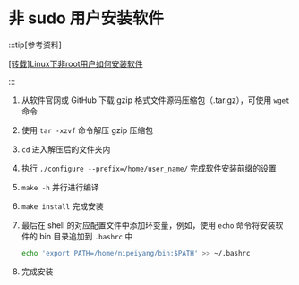 # 非 sudo 用户安装软件

:::tip[参考资料]

[[转载]Linux下非root用户如何安装软件](https://www.cnblogs.com/jiading/p/12055862.html#:~:text=%E5%A4%A7%E9%83%A8%E5%88%86%E8%BD%AF%E4%BB%B6%E9%BB%98%E8%AE%A4%E5%AE%89%E8%A3%85%E8%B7%AF%E5%BE%84%E6%98%AF%20%2Fusr%2Fbin%20%E6%88%96%20%2Fusr%2Flocal%2Fbin%EF%BC%8C%E5%AE%89%E8%A3%85%E6%97%B6%E9%9C%80%E8%A6%81%E5%B0%86%E5%8F%AF%E6%89%A7%E8%A1%8C%E6%96%87%E4%BB%B6%E5%A4%8D%E5%88%B6%E5%88%B0%E8%BF%99%E4%BA%9B%E7%9B%AE%E5%BD%95%E4%B8%8B%E3%80%82%20%E6%99%AE%E9%80%9A%E7%94%A8%E6%88%B7%E6%B2%A1%E6%9C%89%E7%9B%AE%E5%BD%95%E7%9A%84%E5%86%99%E6%9D%83%E9%99%90%EF%BC%8C%E4%BA%8E%E6%98%AF%E6%8F%90%E7%A4%BA%E6%97%A0%E6%9D%83%E9%99%90%E5%AF%BC%E8%87%B4%E5%AE%89%E8%A3%85%E5%A4%B1%E8%B4%A5%E3%80%82%20%E5%88%87%E6%8D%A2%E5%88%B0root%E6%A8%A1%E5%BC%8F%E5%90%8E%EF%BC%8C%E4%B8%80%E5%88%87%E5%8F%88%E9%83%BD%E5%A5%BD%E4%BD%BF%E4%BA%86%E3%80%82%20%E6%A0%B9%E6%8D%AE%E6%99%AE%E9%80%9A%E8%B4%A6%E5%8F%B7%E7%9A%84%E6%9D%83%E9%99%90%EF%BC%8C%E5%8F%AF%E4%BB%A5%E5%BE%97%E5%87%BA%E7%BB%93%E8%AE%BA%EF%BC%9A%E9%9D%9Eroot%E7%94%A8%E6%88%B7%EF%BC%8C%EF%BC%88%E5%87%A0%E4%B9%8E%EF%BC%89%E5%8F%AA%E8%83%BD%E5%AE%89%E8%A3%85%E8%BD%AF%E4%BB%B6%E5%88%B0%E5%AE%B6%E7%9B%AE%E5%BD%95%E4%B8%8B%E3%80%82%20%E4%B8%8B%E9%9D%A2%E6%98%AFLinux%E4%B8%8B%E9%9D%9Eroot%E7%94%A8%E6%88%B7%E5%AE%89%E8%A3%85%E8%BD%AF%E4%BB%B6%E7%9A%84%E4%B8%80%E8%88%AC%E6%B5%81%E7%A8%8B%EF%BC%9A,%E4%B8%8B%E8%BD%BD%EF%BC%8C%E4%B9%9F%E5%8F%AF%E4%BB%A5%E7%94%A8%E7%B1%BB%E4%BC%BC%20apt-get%20source%20%E7%9A%84%E6%96%B9%E5%BC%8F%E8%8E%B7%E5%8F%96%E4%BB%93%E5%BA%93%E4%B8%AD%E8%BD%AF%E4%BB%B6%E6%BA%90%E4%BB%A3%E7%A0%81%EF%BC%9B%20%E8%A7%A3%E5%8E%8B%E6%BA%90%E4%BB%A3%E7%A0%81%E5%AE%89%E8%A3%85%E5%8C%85%EF%BC%9B%E4%BE%8B%E5%A6%82%E5%AF%B9%E4%BA%8Egzip%E6%A0%BC%E5%BC%8F%E7%9A%84tar%E5%8C%85%EF%BC%9A%20tar%20-zxvf%20xxx.tar.gz%EF%BC%9B)

:::

1. 从软件官网或 GitHub 下载 gzip 格式文件源码压缩包（.tar.gz），可使用 `wget` 命令

2. 使用 `tar -xzvf` 命令解压 gzip 压缩包

3. `cd` 进入解压后的文件夹内

4. 执行 `./configure --prefix=/home/user_name/` 完成软件安装前缀的设置

5. `make -h` 并行进行编译

6. `make install` 完成安装

7. 最后在 shell 的对应配置文件中添加环变量，例如，使用 `echo` 命令将安装软件的 bin 目录追加到 `.bashrc` 中

    ```bash
    echo 'export PATH=/home/nipeiyang/bin:$PATH' >> ~/.bashrc
    ```

8. 完成安装